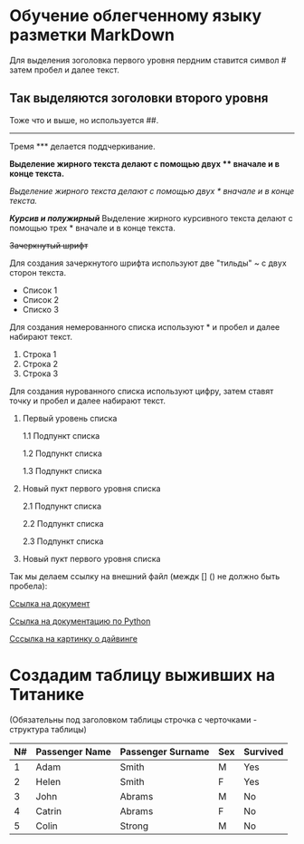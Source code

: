 # Обучение облегченному языку разметки MarkDown 

Для выделения зоголовка первого уровня пердним ставится символ # затем пробел и далее текст.

## Так выделяются зоголовки второго уровня

Тоже что и выше, но используется ##.

***
Тремя *** делается поддчеркивание.

**Выделение жирного текста делают с помощью двух ** вначале и в конце текста.**

*Выделение жирного текста делают с помощью двух * вначале и в конце текста.*

***Курсив и полужирный***
Выделение жирного курсивного текста делают с помощью трех * вначале и в конце текста.

~~Зачеркнутый шрифт~~

Для создания зачеркнутого шрифта используют две "тильды" ~ с двух сторон текста.

* Список 1
* Список 2
* Списко 3

Для создания немерованного списка используют * и пробел и далее набирают текст.

1. Строка 1
2. Строка 2
3. Строка 3

Для создания нурованного списка используют цифру, затем ставят точку и пробел и далее набирают текст.

1. Первый уровень списка

    1.1 Подпункт списка

    1.2 Подпункт списка
    
    1.3 Подпункт списка

2. Новый пукт первого уровня списка

    2.1 Подпункт списка

    2.2 Подпункт списка
    
    2.3 Подпункт списка

3. Новый пукт первого уровня списка

Так мы делаем ссылку на внешний файл (междк [] () не должно быть пробела):

[Ссылка на документ](Readme.txt)

[Ссылка на документацию по Python](https://pythonworld.ru/)

[Сссылка на картинку о дайвинге](https://www.scubadiving-phuket.com/wp-content/uploads/2014/09/Whale-Shark-scuba-diving-phuket-liveaboard-similan-BG-1600x650.jpg)

# Cоздадим таблицу выживших на Титанике

(Обязательны под заголовком таблицы строчка с черточками - структура таблицы)

N#|Passenger Name|Passenger Surname|Sex|Survived
-|----|----|----|---
1|Adam|Smith|M|Yes
2|Helen|Smith|F|Yes
3|John|Abrams|M|No
4|Catrin|Abrams|F|No
5|Colin|Strong|M|No